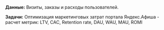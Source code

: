 **Данные:** Визиты, заказы и расходы пользователей.


**Задачи:** Оптимизация маркетинговых затрат портала Яндекс.Афиша - расчет метрик: LTV, CAC, Retention rate, DAU, WAU, MAU, ROMI
